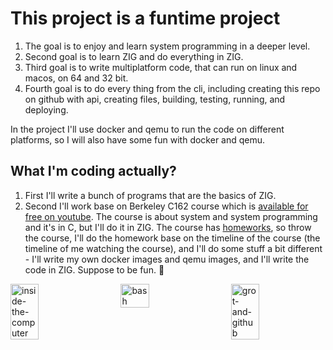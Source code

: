 # This project is a funtime project

1. The goal is to enjoy and learn system programming in a deeper level.
2. Second goal is to learn ZIG and do everything in ZIG.
3. Third goal is to write multiplatform code, that can run on linux and macos,
   on 64 and 32 bit.
4. Fourth goal is to do every thing from the cli,
   including creating this repo on github with api,
   creating files, building, testing, running, and deploying.

In the project I'll use docker and qemu to run the code on different platforms,
so I will also have some fun with docker and qemu.

## What I'm coding actually?

1. First I'll write a bunch of programs that are the basics of ZIG.
2. Second I'll work base on Berkeley C162 course
   which is [available for free on youtube](https://www.youtube.com/playlist?list=PLF2K2xZjNEf97A_uBCwEl61sdxWVP7VWC).
   The course is about system and system programming and it's in C,
   but I'll do it in ZIG.
   The course has [homeworks](https://github.com/thecuongthehieu/CS162-Operating-Systems-and-System-Programming/tree/master/Homework),
   so throw the course,
   I'll do the homework base on the timeline of the course
   (the timeline of me watching the course),
   and I'll do some stuff a bit different -
   I'll write my own docker images and qemu images, and I'll write the code in ZIG.
   Suppose to be fun. :woman_dancing:

<!-- markdownlint-disable MD009 MD033 -->
<div style="display: flex; justify-content: space-between;">
    <img alt="inside-the-computer" 
    src="https://images.unsplash.com/photo-1675602488453-c3897a475af5?q=80&w=2670auto=formatfit=crop&ixlib=rb-4.0.3&ixid=M3wxMjA3fDB8MHxwaG90by1wYWdlfHx8fGVufDB8fHx8fA%3D%3D"
    style="width: 30%; margin-right: 2%;">
    <img alt="bash"
    src="https://images.unsplash.com/photo-1629654297299-c8506221ca97?q=80w=2574auto=formatfit=cropixlib=rb-4.0.3&ixid=M3wxMjA3fDB8MHxwaG90by1wYWdlfHx8fGVufDB8fHx8fA%3D%3D"
    style="width: 30%; margin-right: 2%;">
    <img alt="grot-and-github"
    src="https://images.unsplash.com/photo-1647166545674-ce28ce93bdca?q=80w=2670auto=formatfit=cropixlib=rb-4.0.3&ixid=M3wxMjA3fDB8MHxwaG90by1wYWdlfHx8fGVufDB8fHx8fA%3D%3D"
    style="width: 30%;">
</div>
